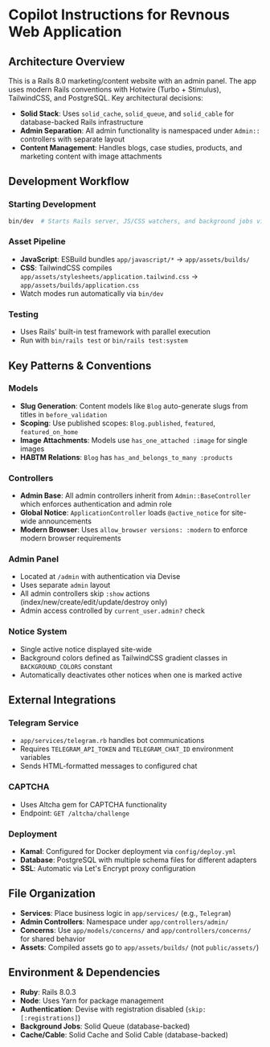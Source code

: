 # Copilot Instructions for Revnous Web Application

## Architecture Overview
This is a Rails 8.0 marketing/content website with an admin panel. The app uses modern Rails conventions with Hotwire (Turbo + Stimulus), TailwindCSS, and PostgreSQL. Key architectural decisions:

- **Solid Stack**: Uses `solid_cache`, `solid_queue`, and `solid_cable` for database-backed Rails infrastructure
- **Admin Separation**: All admin functionality is namespaced under `Admin::` controllers with separate layout
- **Content Management**: Handles blogs, case studies, products, and marketing content with image attachments

## Development Workflow

### Starting Development
```bash
bin/dev  # Starts Rails server, JS/CSS watchers, and background jobs via Procfile.dev
```

### Asset Pipeline
- **JavaScript**: ESBuild bundles `app/javascript/*` → `app/assets/builds/` 
- **CSS**: TailwindCSS compiles `app/assets/stylesheets/application.tailwind.css` → `app/assets/builds/application.css`
- Watch modes run automatically via `bin/dev`

### Testing
- Uses Rails' built-in test framework with parallel execution
- Run with `bin/rails test` or `bin/rails test:system`

## Key Patterns & Conventions

### Models
- **Slug Generation**: Content models like `Blog` auto-generate slugs from titles in `before_validation`
- **Scoping**: Use published scopes: `Blog.published`, `featured`, `featured_on_home`
- **Image Attachments**: Models use `has_one_attached :image` for single images
- **HABTM Relations**: `Blog` has `has_and_belongs_to_many :products`

### Controllers
- **Admin Base**: All admin controllers inherit from `Admin::BaseController` which enforces authentication and admin role
- **Global Notice**: `ApplicationController` loads `@active_notice` for site-wide announcements
- **Modern Browser**: Uses `allow_browser versions: :modern` to enforce modern browser requirements

### Admin Panel
- Located at `/admin` with authentication via Devise
- Uses separate `admin` layout
- All admin controllers skip `:show` actions (index/new/create/edit/update/destroy only)
- Admin access controlled by `current_user.admin?` check

### Notice System
- Single active notice displayed site-wide
- Background colors defined as TailwindCSS gradient classes in `BACKGROUND_COLORS` constant
- Automatically deactivates other notices when one is marked active

## External Integrations

### Telegram Service
- `app/services/telegram.rb` handles bot communications
- Requires `TELEGRAM_API_TOKEN` and `TELEGRAM_CHAT_ID` environment variables
- Sends HTML-formatted messages to configured chat

### CAPTCHA
- Uses Altcha gem for CAPTCHA functionality
- Endpoint: `GET /altcha/challenge`

### Deployment
- **Kamal**: Configured for Docker deployment via `config/deploy.yml`
- **Database**: PostgreSQL with multiple schema files for different adapters
- **SSL**: Automatic via Let's Encrypt proxy configuration

## File Organization
- **Services**: Place business logic in `app/services/` (e.g., `Telegram`)
- **Admin Controllers**: Namespace under `app/controllers/admin/`
- **Concerns**: Use `app/models/concerns/` and `app/controllers/concerns/` for shared behavior
- **Assets**: Compiled assets go to `app/assets/builds/` (not `public/assets/`)

## Environment & Dependencies
- **Ruby**: Rails 8.0.3
- **Node**: Uses Yarn for package management
- **Authentication**: Devise with registration disabled (`skip: [:registrations]`)
- **Background Jobs**: Solid Queue (database-backed)
- **Cache/Cable**: Solid Cache and Solid Cable (database-backed)